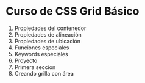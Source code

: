 # Curso de CSS Grid Básico

1. Propiedades del contenedor
2. Propiedades de alineación
3. Propiedades de ubicación
4. Funciones especiales
5. Keywords especiales
6. Proyecto
7. Primera seccion
8. Creando grilla con área